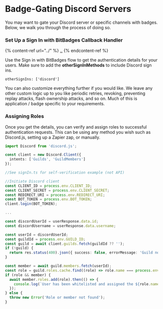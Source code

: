 # Badge-Gating Discord Servers

You may want to gate your Discord server or specific channels with badges. Below, we walk you through the process of doing so.

### Set Up a Sign In with BitBadges Callback Handler

{% content-ref url="../" %}
[..](../)
{% endcontent-ref %}

Use the Sign in with BitBadges flow to get the authentication details for your users. Make sure to add the **otherSignInMethods** to include Discord sign ins.&#x20;

```
otherSignIns: ['discord']
```

You can also customize everything further if you would like. We leave any other custom logic up to you like periodic retries, revoking, preventing replay attacks, flash ownership attacks, and so on. Much of this is application / badge specific to your requirements.&#x20;

### Assigning Roles

Once you get the details, you can verify and assign roles to successful authentication requests. This can be using any method you wish such as Discord.js, setting up a Zapier zap, or manually.



```typescript
import Discord from 'discord.js';

const client = new Discord.Client({
  intents: ['Guilds', 'GuildMembers']
});

//See signIn.ts for self-verification example (not API)

//Initiate Discord client
const CLIENT_ID = process.env.CLIENT_ID;
const CLIENT_SECRET = process.env.CLIENT_SECRET;
const REDIRECT_URI = process.env.REDIRECT_URI;
const BOT_TOKEN = process.env.BOT_TOKEN;
client.login(BOT_TOKEN);

...

const discordUserId = userResponse.data.id;
const discordUsername = userResponse.data.username;

const userId = discordUserId;
const guildId = process.env.GUILD_ID;
const guild = await client.guilds.fetch(guildId ?? '');
if (!guild) {
  return res.status(400).json({ success: false, errorMessage: 'Guild not found' });
}

const member = await guild.members.fetch(userId);
const role = guild.roles.cache.find((role) => role.name === process.env.ROLE_ID);
if (role && member) {
  await member.roles.add(role).then(() => {
    console.log(`User has been whitelisted and assigned the ${role.name} role.`);
  });
} else {
  throw new Error('Role or member not found');
}

```

